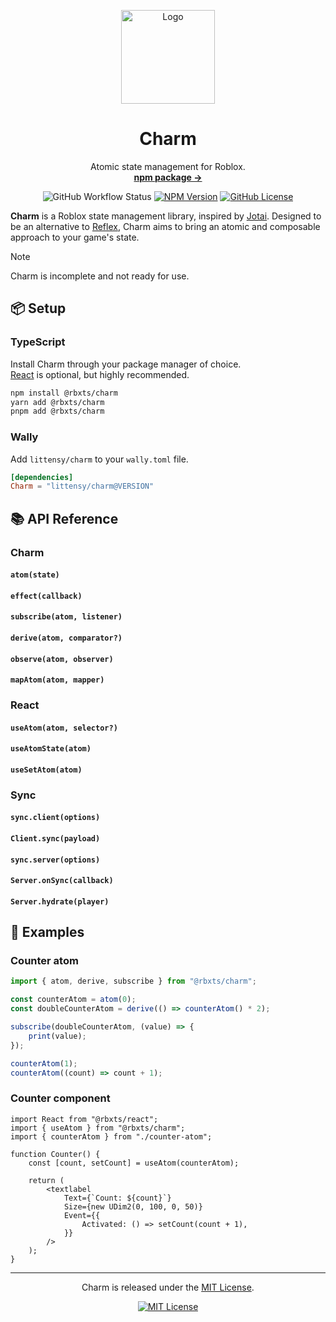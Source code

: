 <p align="center">
  <p align="center">
    <img width="150" height="150" src="images/logo.png" alt="Logo">
  </p>
  <h1 align="center"><b>Charm</b></h1>
  <p align="center">
    Atomic state management for Roblox.
    <br />
    <a href="https://npmjs.com/package/@rbxts/charm"><strong>npm package →</strong></a>
  </p>
</p>

<div align="center">

![GitHub Workflow Status](https://img.shields.io/github/actions/workflow/status/littensy/charm/ci.yml?style=for-the-badge&branch=master&logo=github)
[![NPM Version](https://img.shields.io/npm/v/@rbxts/charm.svg?style=for-the-badge&logo=npm)](https://www.npmjs.com/package/@rbxts/charm)
[![GitHub License](https://img.shields.io/github/license/littensy/charm?style=for-the-badge)](LICENSE.md)

</div>

**Charm** is a Roblox state management library, inspired by [Jotai](https://jotai.org). Designed to be an alternative to [Reflex](https://littensy.github.io/reflex), Charm aims to bring an atomic and composable approach to your game's state.

> [!NOTE]
> Charm is incomplete and not ready for use.

## 📦 Setup

### TypeScript

Install Charm through your package manager of choice. \
[React](https://github.com/littensy/rbxts-react) is optional, but highly recommended.

```sh
npm install @rbxts/charm
yarn add @rbxts/charm
pnpm add @rbxts/charm
```

### Wally

Add `littensy/charm` to your `wally.toml` file.

```toml
[dependencies]
Charm = "littensy/charm@VERSION"
```

## 📚 API Reference

### Charm

#### `atom(state)`

#### `effect(callback)`

#### `subscribe(atom, listener)`

#### `derive(atom, comparator?)`

#### `observe(atom, observer)`

#### `mapAtom(atom, mapper)`

### React

#### `useAtom(atom, selector?)`

#### `useAtomState(atom)`

#### `useSetAtom(atom)`

### Sync

#### `sync.client(options)`

#### `Client.sync(payload)`

#### `sync.server(options)`

#### `Server.onSync(callback)`

#### `Server.hydrate(player)`

## 🚀 Examples

### Counter atom

```ts
import { atom, derive, subscribe } from "@rbxts/charm";

const counterAtom = atom(0);
const doubleCounterAtom = derive(() => counterAtom() * 2);

subscribe(doubleCounterAtom, (value) => {
	print(value);
});

counterAtom(1);
counterAtom((count) => count + 1);
```

### Counter component

```tsx
import React from "@rbxts/react";
import { useAtom } from "@rbxts/charm";
import { counterAtom } from "./counter-atom";

function Counter() {
	const [count, setCount] = useAtom(counterAtom);

	return (
		<textlabel
			Text={`Count: ${count}`}
			Size={new UDim2(0, 100, 0, 50)}
			Event={{
				Activated: () => setCount(count + 1),
			}}
		/>
	);
}
```

---

<p align="center">
Charm is released under the <a href="LICENSE.md">MIT License</a>.
</p>

<div align="center">

[![MIT License](https://img.shields.io/github/license/littensy/charm?style=for-the-badge)](LICENSE.md)

</div>
